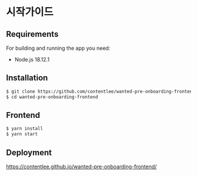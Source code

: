 # 시작가이드

## Requirements

For building and running the app you need:

- Node.js 18.12.1

## Installation

```sh
$ git clone https://github.com/contentlee/wanted-pre-onboarding-frontend.git
$ cd wanted-pre-onboarding-frontend
```

## Frontend

```sh
$ yarn install
$ yarn start
```

## Deployment

https://contentlee.github.io/wanted-pre-onboarding-frontend/
